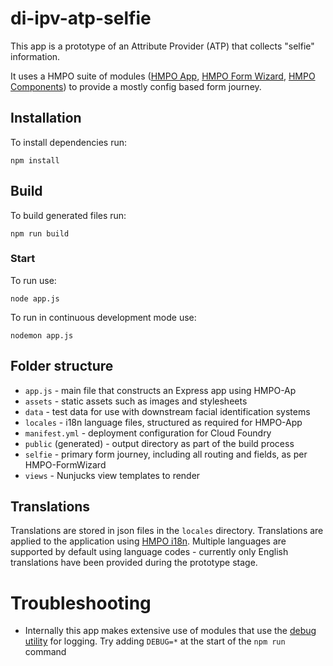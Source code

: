 # di-ipv-atp-selfie

This app is a prototype of an Attribute Provider (ATP) that collects "selfie" information.

It uses a HMPO suite of modules ([HMPO App](https://github.com/HMPO/hmpo-app), [HMPO Form Wizard](https://github.com/HMPO/hmpo-form-wizard), [HMPO Components](https://github.com/HMPO/hmpo-components)) to provide a mostly config based form journey.

## Installation

To install dependencies run:
```shell
npm install
```

## Build

To build generated files run:
```shell
npm run build
```

### Start

To run use:
```shell
node app.js
```

To run in continuous development mode use:
```shell
nodemon app.js
```
## Folder structure

- `app.js` - main file that constructs an Express app using HMPO-Ap
- `assets` - static assets such as images and stylesheets
- `data` - test data for use with downstream facial identification systems
- `locales` - i18n language files, structured as required for HMPO-App
- `manifest.yml` - deployment configuration for Cloud Foundry
- `public` (generated) - output directory as part of the build process
- `selfie` - primary form journey, including all routing and fields, as per HMPO-FormWizard
- `views` - Nunjucks view templates to render

## Translations

Translations are stored in json files in the `locales` directory. Translations are applied to the application using [HMPO i18n](https://github.com/HMPO/hmpo-i18n]). Multiple languages are supported by default using language codes - currently only English translations have been provided during the prototype stage.



# Troubleshooting

- Internally this app makes extensive use of modules that use the [debug utility](https://github.com/visionmedia/debug) for logging. Try adding `DEBUG=*` at the start of the `npm run` command
